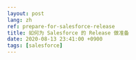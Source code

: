 ```yaml
---
layout: post
lang: zh
ref: prepare-for-salesforce-release
title: 如何为 Salesforce 的 Release 做准备
date: 2020-08-13 23:41:00 +0900
tags: [salesforce]
---
```


